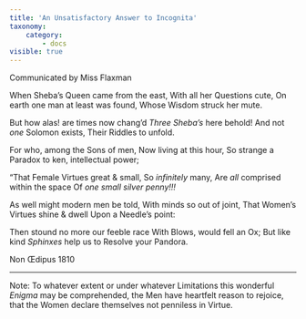 ```yaml
---
title: 'An Unsatisfactory Answer to Incognita'
taxonomy:
    category:
        - docs
visible: true
---
```


<div class="author">Communicated by Miss Flaxman</div>

When Sheba’s Queen came from the east,
With all her Questions cute,
On earth one man at least was found,
Whose Wisdom struck her mute.

But how alas! are times now chang’d
*Three Sheba’s* here behold!
And not *one* Solomon exists,
Their Riddles to unfold.

For who, among the Sons of men,
Now living at this hour,
So strange a Paradox to ken,
intellectual power;

“That Female Virtues great & small,
So *infinitely* many,
Are *all* comprised within the space
Of *one small silver penny!!!*

As well might modern men be told,
With minds so out of joint,
That Women’s Virtues shine & dwell
Upon a Needle’s point:

Then stound no more our feeble race
With Blows, would fell an Ox;
But like kind *Sphinxes* help us to
Resolve your Pandora.

Non Œdipus 1810

---

Note: To whatever extent or under whatever Limitations this wonderful *Enigma* may be comprehended, the Men have heartfelt reason to rejoice, that the Women declare themselves not penniless in Virtue.